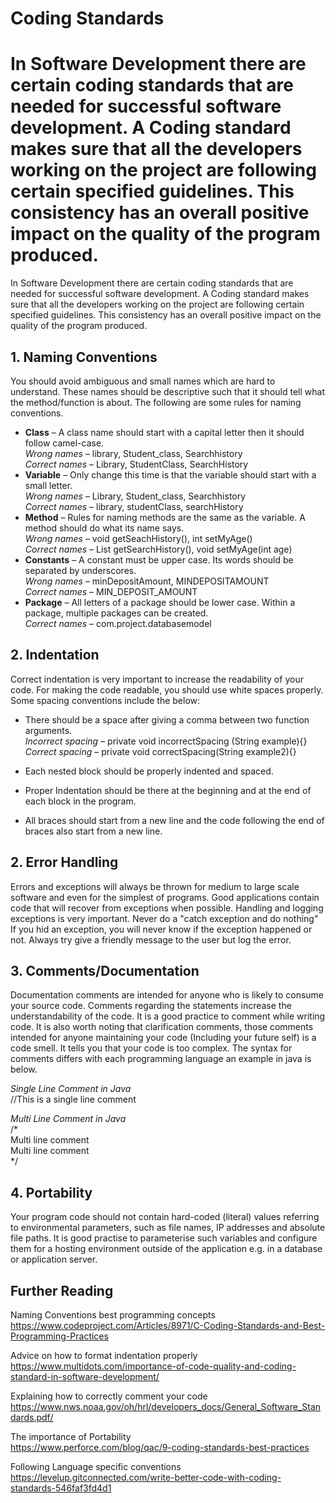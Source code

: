 # Coding Standards<a name = "intro"></a>

In Software Development there are certain coding standards that are needed for successful software development. A Coding standard makes sure that all the developers working on the project are following certain specified guidelines. This consistency has an overall positive impact on the quality of the program produced.
=======
In Software Development there are certain coding standards that are needed for successful software development. A Coding standard makes sure that all the developers working on the project are following certain specified guidelines. This consistency has an overall positive impact on the quality of the program produced. 

## 1. Naming Conventions
You should avoid ambiguous and small names which are hard to understand. These names should be descriptive such that it should tell what the method/function is about. The following are some rules for naming conventions.

* **Class** – A class name should start with a capital letter then it should follow camel-case.  
  _*Wrong names*_ – library, Student_class, Searchhistory  
  _*Correct names*_ – Library, StudentClass, SearchHistory  
* **Variable** – Only change this time is that the variable should start with a small letter.    
  _*Wrong names*_ – Library, Student_class, Searchhistory  
  _*Correct names*_ – library, studentClass, searchHistory   
* **Method** – Rules for naming methods are the same as the variable. A method should do what its name says.  
  _*Wrong names*_ – void getSeachHistory(), int setMyAge()  
  _*Correct names*_ – List getSearchHistory(), void setMyAge(int age)   
* **Constants** – A constant must be upper case. Its words should be separated by underscores.    
  _*Wrong names*_ – minDepositAmount, MINDEPOSITAMOUNT  
  _*Correct names*_ – MIN_DEPOSIT_AMOUNT    
* **Package** – All letters of a package should be lower case. Within a package, multiple packages can be created.     
  _*Correct names*_ – com.project.databasemodel 

## 2. Indentation
Correct indentation is very important to increase the readability of your code. For making the code readable, you should use white spaces properly. Some spacing conventions include the below:

* There should be a space after giving a comma between two function arguments.   
 _*Incorrect spacing*_ – private void incorrectSpacing (String example){}  
 _*Correct spacing*_ – private void correctSpacing(String example2){}
 
* Each nested block should be properly indented and spaced.  
* Proper Indentation should be there at the beginning and at the end of each block in the program.  
* All braces should start from a new line and the code following the end of braces also start from a new line.  

## 2. Error Handling
Errors and exceptions will always be thrown for medium to large scale software and even for the simplest of programs. Good applications contain code that will recover from exceptions when possible. Handling and logging exceptions is very important. Never do a "catch exception and do nothing" If you hid an exception, you will never know if the exception happened or not. Always try give a friendly message to the user but log the error. 

## 3. Comments/Documentation
Documentation comments are intended for anyone who is likely to consume your source code. Comments regarding the statements increase the understandability of the code. It is a good practice to comment while writing code. It is also worth noting that clarification comments, those comments intended for anyone maintaining your code (Including your future self) is a code smell. It tells you that your code is too complex. The syntax for comments differs with each programming language an example in java is below.  

  _*Single Line Comment in Java*_  
  //This is a single line comment  
  
  _*Multi Line Comment in Java*_   
  /*  
    Multi line comment  
    Multi line comment  
  */
  
## 4. Portability
Your program code should not contain hard-coded (literal) values referring to environmental parameters, such as file names, IP addresses and absolute file paths. It is good practise to parameterise such variables and configure them for a hosting environment outside of the application e.g. in a database or application server.  

## Further Reading

Naming Conventions best programming concepts    
<https://www.codeproject.com/Articles/8971/C-Coding-Standards-and-Best-Programming-Practices>

Advice on how to format indentation properly  
<https://www.multidots.com/importance-of-code-quality-and-coding-standard-in-software-development/>

Explaining how to correctly comment your code    
<https://www.nws.noaa.gov/oh/hrl/developers_docs/General_Software_Standards.pdf/>

The importance of Portability  
<https://www.perforce.com/blog/qac/9-coding-standards-best-practices>

Following Language specific conventions  
<https://levelup.gitconnected.com/write-better-code-with-coding-standards-546faf3fd4d1>